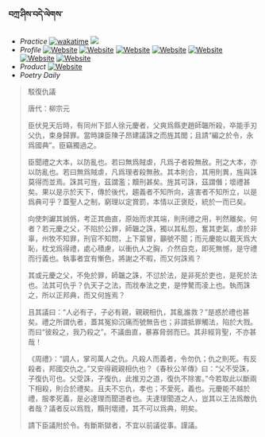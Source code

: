 ### བཀྲ་ཤིས་བདེ་ལེགས་ 
- _Practice_	[![wakatime](https://wakatime.com/badge/user/5043ee4a-e361-4607-9d47-d557f2005d05.svg)](https://wakatime.com/dashboard)	<a href="https://wakatime.com/@5043ee4a-e361-4607-9d47-d557f2005d05"><img src="https://wakatime.com/share/@IvanAXu/06501b1d-f434-4f2a-9524-dc2196223971.png" /></a> 
- _Profile_	[![Website](https://img.shields.io/website?label=&up_color=orange&up_message=Tianchi&url=https%3A%2F%2Fshields.io)](https://tianchi.aliyun.com/home/science/scienceDetail?userId=1095279182618)	[![Website](https://img.shields.io/website?label=&up_color=violet&up_message=AIstudio&url=https%3A%2F%2Fshields.io)](https://aistudio.baidu.com/aistudio/personalcenter/thirdview/979775)	[![Website](https://img.shields.io/website?label=&up_color=blue&up_message=Kaggle&url=https%3A%2F%2Fshields.io)](https://www.kaggle.com/ivanxu/)	[![Website](https://img.shields.io/website?label=&up_color=gay&up_message=Yuque&url=https%3A%2F%2Fshields.io)](https://www.yuque.com/ivanaxu)	[![Website](https://img.shields.io/website?label=&up_color=brown&up_message=Leetcode&url=https%3A%2F%2Fshields.io)](https://leetcode.cn/u/ivanaxu)	[![Website](https://img.shields.io/website?label=&up_color=red&up_message=Gitee&url=https%3A%2F%2Fshields.io)](https://gitee.com/IvanaXu)	[![Website](https://img.shields.io/website?label=&up_color=yellow&up_message=Monkeytype&url=https%3A%2F%2Fshields.io)](https://monkeytype.com/profile/IvanaXu) 
- _Product_	[![Website](https://img.shields.io/website?label=alpha&up_color=blue&up_message=EDA&url=https%3A%2F%2Fshields.io)](http://eda.tangjt.cn/) 
- _Poetry Daily_ 


> 駁復仇議
> 
> 唐代：柳宗元 
> 
> 臣伏見天后時，有同州下邽人徐元慶者，父爽爲縣吏趙師韞所殺，卒能手刃父仇，束身歸罪。當時諫臣陳子昂建議誅之而旌其閭；且請“編之於令，永爲國典”。臣竊獨過之。
> 
> 臣聞禮之大本，以防亂也。若曰無爲賊虐，凡爲子者殺無赦。刑之大本，亦以防亂也。若曰無爲賊虐，凡爲理者殺無赦。其本則合，其用則異，旌與誅莫得而並焉。誅其可旌，茲謂濫；黷刑甚矣。旌其可誅，茲謂僭；壞禮甚矣。果以是示於天下，傳於後代，趨義者不知所向，違害者不知所立，以是爲典可乎？蓋聖人之制，窮理以定賞罰，本情以正褒貶，統於一而已矣。
> 
> 向使刺讞其誠僞，考正其曲直，原始而求其端，則刑禮之用，判然離矣。何者？若元慶之父，不陷於公罪，師韞之誅，獨以其私怨，奮其吏氣，虐於非辜，州牧不知罪，刑官不知問，上下蒙冒，籲號不聞；而元慶能以戴天爲大恥，枕戈爲得禮，處心積慮，以衝仇人之胸，介然自克，即死無憾，是守禮而行義也。執事者宜有慚色，將謝之不暇，而又何誅焉？
> 
> 其或元慶之父，不免於罪，師韞之誅，不愆於法，是非死於吏也，是死於法也。法其可仇乎？仇天子之法，而戕奉法之吏，是悖驁而凌上也。執而誅之，所以正邦典，而又何旌焉？
> 
> 且其議曰：“人必有子，子必有親，親親相仇，其亂誰救？”是惑於禮也甚矣。禮之所謂仇者，蓋其冤抑沉痛而號無告也；非謂抵罪觸法，陷於大戮。而曰“彼殺之，我乃殺之”。不議曲直，暴寡脅弱而已。其非經背聖，不亦甚哉！
> 
> 《周禮》：“調人，掌司萬人之仇。凡殺人而義者，令勿仇；仇之則死。有反殺者，邦國交仇之。”又安得親親相仇也？《春秋公羊傳》曰：“父不受誅，子復仇可也。父受誅，子復仇，此推刃之道，復仇不除害。”今若取此以斷兩下相殺，則合於禮矣。且夫不忘仇，孝也；不愛死，義也。元慶能不越於禮，服孝死義，是必達理而聞道者也。夫達理聞道之人，豈其以王法爲敵仇者哉？議者反以爲戮，黷刑壞禮，其不可以爲典，明矣。
> 
> 請下臣議附於令。有斷斯獄者，不宜以前議從事。謹議。
>
